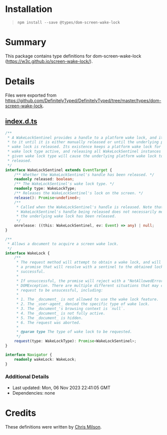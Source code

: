# Installation
> `npm install --save @types/dom-screen-wake-lock`

# Summary
This package contains type definitions for dom-screen-wake-lock (https://w3c.github.io/screen-wake-lock/).

# Details
Files were exported from https://github.com/DefinitelyTyped/DefinitelyTyped/tree/master/types/dom-screen-wake-lock.
## [index.d.ts](https://github.com/DefinitelyTyped/DefinitelyTyped/tree/master/types/dom-screen-wake-lock/index.d.ts)
````ts
/**
 * A WakeLockSentinel provides a handle to a platform wake lock, and it holds on
 * to it until it is either manually released or until the underlying platform
 * wake lock is released. Its existence keeps a platform wake lock for a given
 * wake lock type active, and releasing all WakeLockSentinel instances of a
 * given wake lock type will cause the underlying platform wake lock to be
 * released.
 */
interface WakeLockSentinel extends EventTarget {
    /** Whether the WakeLockSentinel's handle has been released. */
    readonly released: boolean;
    /** The WakeLockSentinel's wake lock type. */
    readonly type: WakeLockType;
    /** Releases the WakeLockSentinel's lock on the screen. */
    release(): Promise<undefined>;
    /**
     * Called when the WakeLockSentinel's handle is released. Note that the
     * WakeLockSentinel's handle being released does not necessarily mean that
     * the underlying wake lock has been released.
     */
    onrelease: ((this: WakeLockSentinel, ev: Event) => any) | null;
}

/**
 * Allows a document to acquire a screen wake lock.
 */
interface WakeLock {
    /**
     * The request method will attempt to obtain a wake lock, and will return
     * a promise that will resolve with a sentinel to the obtained lock if
     * successful.
     *
     * If unsuccessful, the promise will reject with a "NotAllowedError"
     * DOMException. There are multiple different situations that may cause the
     * request to be unsucessful, including:
     *
     * 1. The _document_ is not allowed to use the wake lock feature.
     * 2. The _user-agent_ denied the specific type of wake lock.
     * 3. The _document_'s browsing context is `null`.
     * 4. The _document_ is not fully active.
     * 5. The _document_ is hidden.
     * 6. The request was aborted.
     *
     * @param type The type of wake lock to be requested.
     */
    request(type: WakeLockType): Promise<WakeLockSentinel>;
}

interface Navigator {
    readonly wakeLock: WakeLock;
}

````

### Additional Details
 * Last updated: Mon, 06 Nov 2023 22:41:05 GMT
 * Dependencies: none

# Credits
These definitions were written by [Chris Milson](https://github.com/chrismilson).
